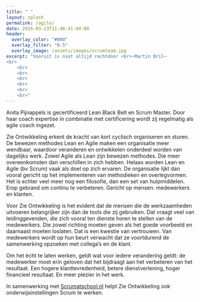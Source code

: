 ```yaml
---
title: " "
layout: splash
permalink: /agile/
date: 2016-03-23T11:48:41-04:00
header:
  overlay_color: "#000"
  overlay_filter: "0.5"
  overlay_image: /assets/images/scrumteam.jpg
excerpt: "Vooruit is niet altijd rechtdoor <br>~Martin Bril~
<br>
	<br>
	<br>
	<br>
	<br>
	<br>
	<br>"
---
```



Anita Pijnappels is gecertificeerd Lean Black Belt en Scrum Master. Door haar coach expertise in combinatie met certificering wordt zij regelmatig als agile coach ingezet. 

Zie Ontwikkeling erkent de kracht van kort cyclisch organiseren en sturen. De bewezen methodes Lean en Agile maken een organisatie meer wendbaar, waardoor veranderen en ontwikkelen onderdeel worden van dagelijks werk. Zowel Agile als Lean zijn bewezen methodes. Die meer overeenkomsten dan verschillen in zich hebben. Helaas worden Lean en Agile (bv Scrum) vaak als doel op zich ervaren. De organisatie lijkt dan vooral gericht op het implementeren van methodieken en overlegvormen. 
Het is echter veel meer nog een filosofie, dan een set van hulpmiddelen. Erop gebrand om continu te verbeteren. Gericht op mensen: medewerkers en klanten.

Voor Zie Ontwikkeling is het evident dat de mensen die de werkzaamheden uitvoeren belangrijker zijn dan de tools die zij gebruiken. Dat vraagt veel van leidinggevenden, die zich vooral ten dienste horen te stellen van de medewerkers. Die zowel richting moeten geven als het goede voorbeeld en daarnaast moeten loslaten. Dat is een kwestie van vertrouwen. Van medewerkers wordt op hun beurt verwacht dat ze voortdurend de samenwerking opzoeken met collega’s en de klant. 

Om het ècht te laten werken, geldt wat voor iedere verandering geldt: de medewerker moet erin geloven dat het bijdraagt aan het verbeteren van het resultaat. Een hogere klanttevredenheid, betere dienstverlening, hoger financieel resultaat. En meer plezier in het werk.  

In samenwerking met [Scrumatschool.nl](https://www.scrumatschool.nl/) helpt Zie Ontwikkeling ook onderwijsinstellingen Scrum te werken.
